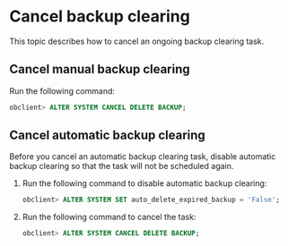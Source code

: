 Cancel backup clearing 
===========================================

This topic describes how to cancel an ongoing backup clearing task. 

Cancel manual backup clearing 
--------------------------------------------------

Run the following command: 

```sql
obclient> ALTER SYSTEM CANCEL DELETE BACKUP;
```



Cancel automatic backup clearing 
-----------------------------------------------------

Before you cancel an automatic backup clearing task, disable automatic backup clearing so that the task will not be scheduled again. 

1. Run the following command to disable automatic backup clearing: 

   ```sql
   obclient> ALTER SYSTEM SET auto_delete_expired_backup = 'False';
   ```

   

2. Run the following command to cancel the task: 

   ```sql
   obclient> ALTER SYSTEM CANCEL DELETE BACKUP;
   ```

   



